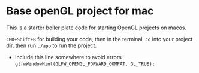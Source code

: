 # Base openGL project for mac

This is a starter boiler plate code for starting OpenGL projects on macos.

```CMD+Shift+B``` for building your code,
then in the terminal, ```cd``` into your project dir, then run ```./app``` to run the project. 

- include this line somewhere to avoid errors ```glfwWindowHint(GLFW_OPENGL_FORWARD_COMPAT, GL_TRUE);```
